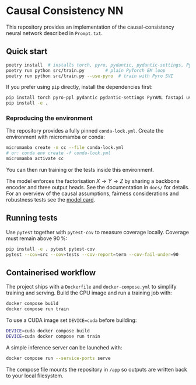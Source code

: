 # Causal Consistency NN

This repository provides an implementation of the causal-consistency neural network described in `Prompt.txt`.

## Quick start

```bash
poetry install  # installs torch, pyro, pydantic, pydantic-settings, PyYAML, fastapi and uvicorn
poetry run python src/train.py        # plain PyTorch EM loop
poetry run python src/train.py --use-pyro  # train with Pyro SVI
```

If you prefer using `pip` directly, install the dependencies first:

```bash
pip install torch pyro-ppl pydantic pydantic-settings PyYAML fastapi uvicorn
pip install -e .
```

### Reproducing the environment

The repository provides a fully pinned `conda-lock.yml`. Create the environment
with micromamba or conda:

```bash
micromamba create -n cc --file conda-lock.yml
# or: conda env create -f conda-lock.yml
micromamba activate cc
```

You can then run training or the tests inside this environment.

The model enforces the factorisation $X \to Y \to Z$ by sharing a backbone encoder and three output heads. See the documentation in `docs/` for details.
For an overview of the causal assumptions, fairness considerations and robustness tests see the [model card](docs/model_card.md).

## Running tests

Use `pytest` together with `pytest-cov` to measure coverage locally. Coverage must remain above 90 %:

```bash
pip install -e . pytest pytest-cov
pytest --cov=src --cov=tests --cov-report=term --cov-fail-under=90
```

## Containerised workflow

The project ships with a `Dockerfile` and `docker-compose.yml` to simplify
training and serving. Build the CPU image and run a training job with:

```bash
docker compose build
docker compose run train
```

To use a CUDA image set `DEVICE=cuda` before building:

```bash
DEVICE=cuda docker compose build
DEVICE=cuda docker compose run train
```

A simple inference server can be launched with:

```bash
docker compose run --service-ports serve
```

The compose file mounts the repository in `/app` so outputs are written back to
your local filesystem.
